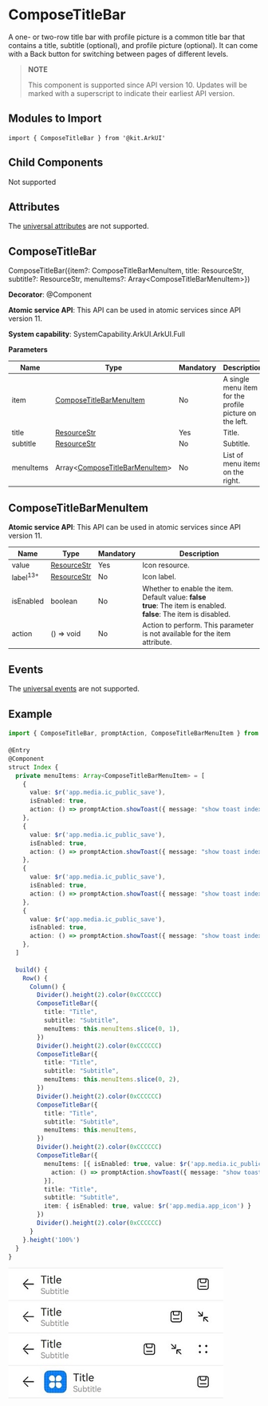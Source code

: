 # ComposeTitleBar


A one- or two-row title bar with profile picture is a common title bar that contains a title, subtitle (optional), and profile picture (optional). It can come with a Back button for switching between pages of different levels.


> **NOTE**
>
> This component is supported since API version 10. Updates will be marked with a superscript to indicate their earliest API version.


## Modules to Import

```
import { ComposeTitleBar } from '@kit.ArkUI'
``` 


## Child Components

Not supported

## Attributes
The [universal attributes](ts-universal-attributes-size.md) are not supported.


## ComposeTitleBar

ComposeTitleBar({item?: ComposeTitleBarMenuItem, title: ResourceStr, subtitle?: ResourceStr, menuItems?: Array&lt;ComposeTitleBarMenuItem&gt;})

**Decorator**: @Component

**Atomic service API**: This API can be used in atomic services since API version 11.

**System capability**: SystemCapability.ArkUI.ArkUI.Full

**Parameters**

| Name| Type| Mandatory| Description|
| -------- | -------- | -------- | -------- |
| item | [ComposeTitleBarMenuItem](#composetitlebarmenuitem) | No| A single menu item for the profile picture on the left.|
| title | [ResourceStr](ts-types.md#resourcestr) | Yes| Title.|
| subtitle | [ResourceStr](ts-types.md#resourcestr) | No| Subtitle.|
| menuItems | Array&lt;[ComposeTitleBarMenuItem](#composetitlebarmenuitem)&gt; | No| List of menu items on the right.|

## ComposeTitleBarMenuItem

**Atomic service API**: This API can be used in atomic services since API version 11.

| Name| Type| Mandatory| Description|
| -------- | -------- | -------- | -------- |
| value | [ResourceStr](ts-types.md#resourcestr) | Yes| Icon resource.|
| label<sup>13+</sup> | [ResourceStr](ts-types.md#resourcestr) | No| Icon label.|
| isEnabled | boolean | No| Whether to enable the item.<br>Default value: **false**<br> **true**: The item is enabled.<br> **false**: The item is disabled.|
| action | () =&gt; void | No| Action to perform. This parameter is not available for the item attribute.|

## Events
The [universal events](ts-universal-events-click.md) are not supported.

## Example

```ts
import { ComposeTitleBar, promptAction, ComposeTitleBarMenuItem } from '@kit.ArkUI'

@Entry
@Component
struct Index {
  private menuItems: Array<ComposeTitleBarMenuItem> = [
    {
      value: $r('app.media.ic_public_save'),
      isEnabled: true,
      action: () => promptAction.showToast({ message: "show toast index 1" })
    },
    {
      value: $r('app.media.ic_public_save'),
      isEnabled: true,
      action: () => promptAction.showToast({ message: "show toast index 1" })
    },
    {
      value: $r('app.media.ic_public_save'),
      isEnabled: true,
      action: () => promptAction.showToast({ message: "show toast index 1" })
    },
    {
      value: $r('app.media.ic_public_save'),
      isEnabled: true,
      action: () => promptAction.showToast({ message: "show toast index 1" })
    },
  ]

  build() {
    Row() {
      Column() {
        Divider().height(2).color(0xCCCCCC)
        ComposeTitleBar({
          title: "Title",
          subtitle: "Subtitle",
          menuItems: this.menuItems.slice(0, 1),
        })
        Divider().height(2).color(0xCCCCCC)
        ComposeTitleBar({
          title: "Title",
          subtitle: "Subtitle",
          menuItems: this.menuItems.slice(0, 2),
        })
        Divider().height(2).color(0xCCCCCC)
        ComposeTitleBar({
          title: "Title",
          subtitle: "Subtitle",
          menuItems: this.menuItems,
        })
        Divider().height(2).color(0xCCCCCC)
        ComposeTitleBar({
          menuItems: [{ isEnabled: true, value: $r('app.media.ic_public_save'),
            action: () => promptAction.showToast({ message: "show toast index 1" })
          }],
          title: "Title",
          subtitle: "Subtitle",
          item: { isEnabled: true, value: $r('app.media.app_icon') }
        })
        Divider().height(2).color(0xCCCCCC)
      }
    }.height('100%')
  }
}
```

![en-us_image_0000001616913438](figures/en-us_image_0000001616913438.jpg)
